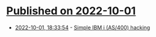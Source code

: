 # [Published on 2022-10-01](index.md)

* [2022-10-01, 18:33:54](https://lobste.rs/s/5l731h/simple_ibm_i_as_400_hacking) - [Simple IBM i (AS/400) hacking](https://blog.silentsignal.eu/2022/09/05/simple-ibm-i-as-400-hacking/)
